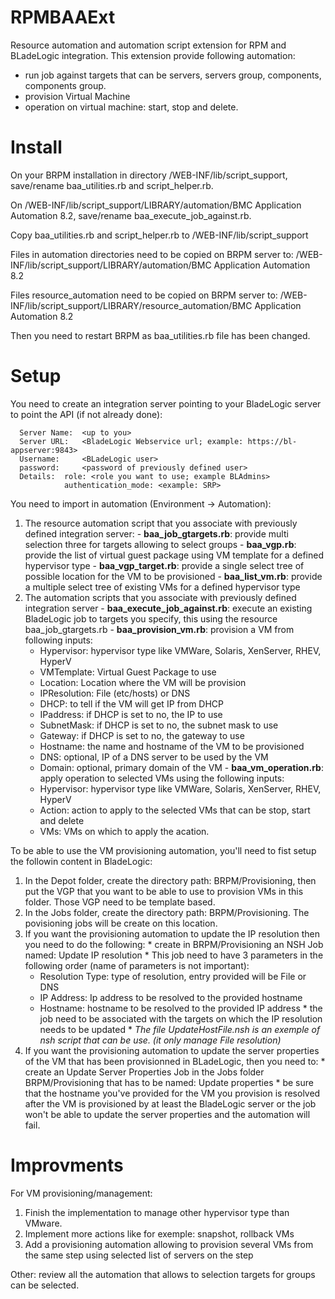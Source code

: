 RPMBAAExt
=========

Resource automation and automation script extension for RPM and BLadeLogic integration. This extension provide following automation:
- run job against targets that can be servers, servers group, components, components group.
- provision Virtual Machine
- operation on virtual machine: start, stop and delete.

Install
=======

On your BRPM installation in directory <BRPM install dir>/WEB-INF/lib/script_support, save/rename baa_utilities.rb and script_helper.rb.

On <BRPM install dir>/WEB-INF/lib/script_support/LIBRARY/automation/BMC Application Automation 8.2, save/rename baa_execute_job_against.rb.

Copy baa_utilities.rb and script_helper.rb to <BRPM install dir>/WEB-INF/lib/script_support

Files in automation directories need to be copied on BRPM server to:
  <BRPM install dir>/WEB-INF/lib/script_support/LIBRARY/automation/BMC Application Automation 8.2
  
Files resource_automation need to be copied on BRPM server to:
  <BRPM install dir>/WEB-INF/lib/script_support/LIBRARY/resource_automation/BMC Application Automation 8.2

Then you need to restart BRPM as baa_utilities.rb file has been changed.

Setup
=====

You need to create an integration server pointing to your BladeLogic server to point the API (if not already done):

```
  Server Name:  <up to you>
  Server URL:   <BladeLogic Webservice url; example: https://bl-appserver:9843>
  Username:     <BLadeLogic user>
  password:     <password of previously defined user>
  Details:	role: <role you want to use; example BLAdmins>
			authentication_mode: <example: SRP>
```

You need to import in automation (Environment -> Automation):
  1. The resource automation script that you associate with previously defined integration server:
    - **baa_job_gtargets.rb**: provide multi selection three for targets allowing to select groups
    - **baa_vgp.rb**: provide the list of virtual guest package using VM template for a defined hypervisor type
    - **baa_vgp_target.rb**: provide a single select tree of possible location for the VM to be provisioned
    - **baa_list_vm.rb**: provide a multiple select tree of existing VMs for a defined hypervisor type
  2. The automation scripts that you associate with previously defined integration server
    - **baa_execute_job_against.rb**: execute an existing BladeLogic job to targets you specify, this using the resource baa_job_gtargets.rb
    - **baa_provision_vm.rb**: provision a VM from following inputs:
      - Hypervisor: hypervisor type like VMWare, Solaris, XenServer, RHEV, HyperV
      - VMTemplate: Virtual Guest Package to use
      - Location: Location where the VM will be provision
      - IPResolution: File (etc/hosts) or DNS
      - DHCP: to tell if the VM will get IP from DHCP
      - IPaddress: if DHCP is set to no, the IP to use
      - SubnetMask: if DHCP is set to no, the subnet mask to use
      - Gateway: if DHCP is set to no, the gateway to use
      - Hostname: the name and hostname of the VM to be provisioned
      - DNS: optional, IP of a DNS server to be used by the VM
      - Domain: optional, primary domain of the VM
    - **baa_vm_operation.rb**: apply operation to selected VMs using the following inputs:
      - Hypervisor: hypervisor type like VMWare, Solaris, XenServer, RHEV, HyperV
      - Action: action to apply to the selected VMs that can be stop, start and delete
      - VMs: VMs on which to apply the acation.

To be able to use the VM provisioning automation, you'll need to fist setup the followin content in BladeLogic:
  1. In the Depot folder, create the directory path: BRPM/Provisioning, then put the VGP that you want to be able to use to provision VMs in this folder. Those VGP need to be template based.
  2. In the Jobs folder, create the directory path: BRPM/Provisioning. The povisioning jobs will be create on this location.
  3. If you want the provisioning automation to update the IP resolution then you need to do the following:
    * create in BRPM/Provisioning an NSH Job named: Update IP resolution 
    * This job need to have 3 parameters in the following order (name of parameters is not important):
      * Resolution Type: type of resolution, entry provided will be File or DNS
      * IP Address: Ip address to be resolved to the provided hostname
      * Hostname: hostname to be resolved to the provided IP address
    * the job need to be associated with the targets on which the IP resolution needs to be updated
	* *The file UpdateHostFile.nsh is an exemple of nsh script that can be use. (it only manage File resolution)*
  4. If you want the provisioning automation to update the server properties of the VM that has been provisionned in BLadeLogic, then you need to:
    * create an Update Server Properties Job in the Jobs folder BRPM/Provisioning that has to be named: Update properties
    * be sure that the hostname you've provided for the VM you provision is resolved after the VM is provisioned by at least the BladeLogic server or the job won't be able to update the server properties and the automation will fail.
      
Improvments
===========

For VM provisioning/management:
  1. Finish the implementation to manage other hypervisor type than VMware.
  2. Implement more actions like for exemple: snapshot, rollback VMs
  3. Add a provisioning automation allowing to provision several VMs from the same step using selected list of servers 
     on the step

Other:
  review all the automation that allows to selection targets for groups can be selected.

